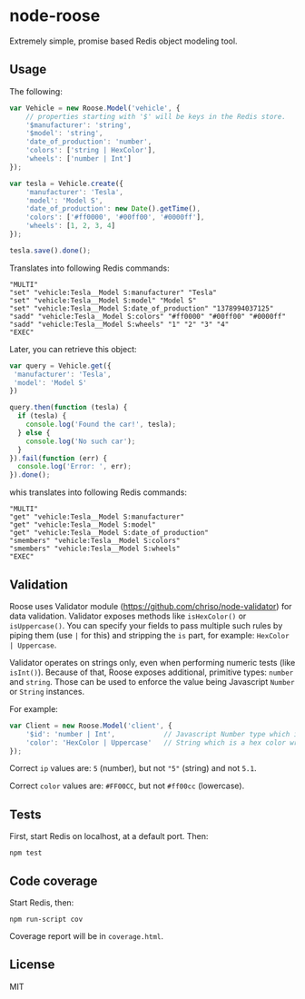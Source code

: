 node-roose
==========

Extremely simple, promise based Redis object modeling tool.

Usage
-----

The following:

```javascript
var Vehicle = new Roose.Model('vehicle', {
	// properties starting with '$' will be keys in the Redis store.
	'$manufacturer': 'string',
	'$model': 'string',
	'date_of_production': 'number',
	'colors': ['string | HexColor'],
	'wheels': ['number | Int']
});

var tesla = Vehicle.create({
	'manufacturer': 'Tesla',
	'model': 'Model S',
	'date_of_production': new Date().getTime(),
	'colors': ['#ff0000', '#00ff00', '#0000ff'],
	'wheels': [1, 2, 3, 4]
});	

tesla.save().done();

```

Translates into following Redis commands:

```
"MULTI"
"set" "vehicle:Tesla__Model S:manufacturer" "Tesla"
"set" "vehicle:Tesla__Model S:model" "Model S"
"set" "vehicle:Tesla__Model S:date_of_production" "1378994037125"
"sadd" "vehicle:Tesla__Model S:colors" "#ff0000" "#00ff00" "#0000ff"
"sadd" "vehicle:Tesla__Model S:wheels" "1" "2" "3" "4"
"EXEC"
```

Later, you can retrieve this object:

```javascript
var query = Vehicle.get({
 'manufacturer': 'Tesla',
 'model': 'Model S'
})

query.then(function (tesla) {
  if (tesla) {
    console.log('Found the car!', tesla);
  } else {
    console.log('No such car');
  }
}).fail(function (err) {
  console.log('Error: ', err);
}).done();
```

whis translates into following Redis commands:

```
"MULTI"
"get" "vehicle:Tesla__Model S:manufacturer"
"get" "vehicle:Tesla__Model S:model"
"get" "vehicle:Tesla__Model S:date_of_production"
"smembers" "vehicle:Tesla__Model S:colors"
"smembers" "vehicle:Tesla__Model S:wheels"
"EXEC"
```

Validation
----------

Roose uses Validator module (https://github.com/chriso/node-validator) for data validation. 
Validator exposes methods like `isHexColor()` or `isUppercase()`. You can specify your fields 
to pass multiple such rules by piping them (use `|` for this) and stripping the `is` part, for example: 
`HexColor | Uppercase`.

Validator operates on strings only, even when performing numeric tests (like `isInt()`). Because of that,
Roose exposes additional, primitive types: `number` and `string`. Those can be used to enforce
the value being Javascript `Number` or `String` instances.

For example:

```javascript
var Client = new Roose.Model('client', {
	'$id': 'number | Int',            // Javascript Number type which is an integer (i.e. not a float)
	'color': 'HexColor | Uppercase'   // String which is a hex color written in uppercase.
});
```

Correct `ip` values are: `5` (number), but not `"5"` (string) and not `5.1`.

Correct `color` values are: `#FF00CC`, but not `#ff00cc` (lowercase).

Tests
-----

First, start Redis on localhost, at a default port. Then:

```
npm test
```

Code coverage 
-----

Start Redis, then:

```
npm run-script cov
```

Coverage report will be in `coverage.html`.

License
----

MIT
